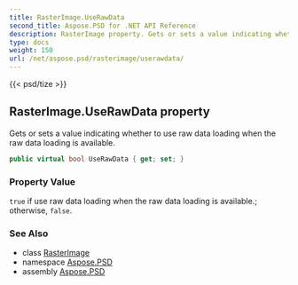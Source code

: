 ```yaml
---
title: RasterImage.UseRawData
second_title: Aspose.PSD for .NET API Reference
description: RasterImage property. Gets or sets a value indicating whether to use raw data loading when the raw data loading is available
type: docs
weight: 150
url: /net/aspose.psd/rasterimage/userawdata/
---
```

{{< psd/tize >}}
## RasterImage.UseRawData property

Gets or sets a value indicating whether to use raw data loading when the raw data loading is available.

```csharp
public virtual bool UseRawData { get; set; }
```

### Property Value

`true` if use raw data loading when the raw data loading is available.; otherwise, `false`.

### See Also

* class [RasterImage](../)
* namespace [Aspose.PSD](../../../aspose.psd/)
* assembly [Aspose.PSD](../../../)


